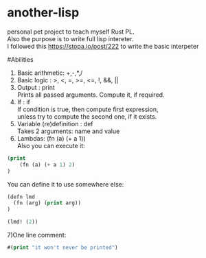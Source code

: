 # another-lisp
personal pet project to teach myself Rust PL.<br/>
Also the purpose is to write full lisp intereter.<br/>
I followed this https://stopa.io/post/222 to write the basic interpeter<br/>

#Abilities
1) Basic arithmetic: +,-,*,/<br/>
2) Basic logic     : >, <, =, >=, <=, !, &&, ||<br/>
3) Output          : print<br/>
Prints all passed arguments. Compute it, if required.<br/>
4) If              : if<br/>
If condition is true, then compute first expression,<br/> 
unless try to compute the second one, if it exists.<br/>
5) Variable (re)definition : def<br/>
Takes 2 arguments: name and value<br/>
6) Lambdas: (fn (a) (+ a 1))<br/>
Also you can execute it:<br/>

```lisp
(print
    (fn (a) (+ a 1) 2)
)
```
You can define it to use somewhere else:<br/>
```lisp
(defn lmd
  (fn (arg) (print arg))
)

(lmd! (2))
```

7)One line comment:<br>
```lisp 
#(print "it won't never be printed")
```
